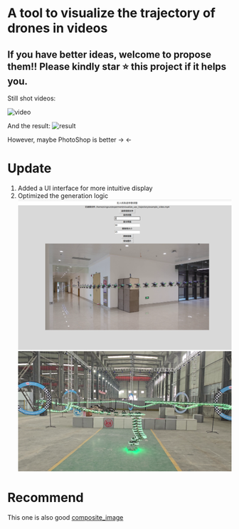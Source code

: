 # A tool to visualize the trajectory of drones in videos

## If you have better ideas, welcome to propose them!! Please kindly star ⭐ this project if it helps you.

Still shot videos:

![video](./example/video.gif)

And the result:
![result](./example/photo.jpg)

However, maybe PhotoShop is better -> <-

# Update
1. Added a UI interface for more intuitive display
2. Optimized the generation logic
![result](./example/update.jpg)
![result](./example/update2.png)

# Recommend

This one is also good [composite_image](https://github.com/RENyunfan/composite_image)
